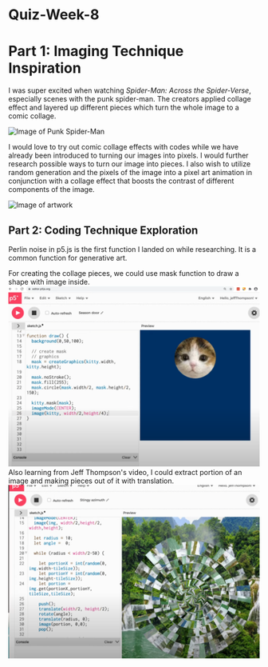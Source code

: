 # Quiz-Week-8


# Part 1: Imaging Technique Inspiration


I was super excited when watching *Spider-Man: Across the Spider-Verse*, especially scenes with the punk spider-man. The creators applied collage effect and layered up different pieces which turn the whole image to a comic collage.

![Image of Punk Spider-Man](https://media.tenor.com/-mLSukQ59cYAAAAC/spider-punk-spider-verse.gif)

I would love to try out comic collage effects with codes while we have already been introduced to turning our images into pixels. I would further research possible ways to turn our image into pieces. I also wish to utilize random generation and the pixels of the image into a pixel art animation in conjunction with a collage effect that boosts the contrast of different components of the image.

![Image of artwork](https://i.pinimg.com/564x/42/ec/91/42ec91c5c984848b3ea602649d8f4225.jpg)

## Part 2: Coding Technique Exploration

Perlin noise in p5.js is the first function I landed on while researching. It is a common function for generative art. 

For creating the collage pieces, we could use mask function to draw a shape with image inside.
![Screenshot from Jeff Thompson's video](images/mask.png)
Also learning from Jeff Thompson's video, I could extract portion of an image and making pieces out of it with translation.
![Screenshot from Jeff Thompson's video](images/portion.png)
